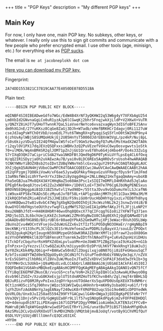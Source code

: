+++
title = "PGP Keys"
description = "My different PGP keys"
+++

## Main Key

For now, I only have one, main PGP key. No subkeys, other keys, or whatever. I really only use this to sign git commits and communicate with a few people who prefer encrypted email. I use other tools (age, minisign, etc.) for everything else as [PGP sucks](https://latacora.singles/2019/07/16/the-pgp-problem.html).

The email is `me at jacobneplokh dot com`

[Here you can download my PGP key.](/Jacob%20Neplokh%20(78D551BA)%20–%20Public.asc)

Fingerprint:

`2A74DD1553821C37819CAA77E4050DE078D551BA`

Plain text:

```
-----BEGIN PGP PUBLIC KEY BLOCK-----

mQINBF4SI0IBEADweGdfo7WGc/EdW4B4XrNf3yQKHW22q53W6g4yY7XFXbAgU254
Lm0XbId2GNvnaGgLCo0uR1yzAJp6lCGwqKj2bhr5FnqjwkXjLldP+V2XKwX+VuTR
y/QNZYZ8iHJT7yUHoTTwnnK7QaL5iaVxerNeYco6vvazxagWyn3dIGfoBFEJSAnv
dm9hXGJnE/27YuKKsz8CqGe8ZaGj3DJh+W7adb/xHmfBRKHCrIdagvj0Ri1127uW
cseJdJagPsWfChOtVbD/osmEdL7Yut6TWmgRX+gPpqqiSqS5YlnO0tSW2HdP9ny4
6jzhUvAylWBjS8SUMQoHUkjEj2U05HnYsT5000dJdrEBXnW3VgL/pz4kP/Nuj8pL
/S0s6kiyzVDuySIE24QfM4pwlWSfsCefl9Gm5z9wz0gfQ7uMutMstHadX2W2TA0k
ri2qylOV1PX17dqJEVzQSQFxxsiWBHv3zQ2PuVEzefVd4sC6wyOosvgwvts1oStk
70+ulMOk/Wq4nBM4SR2qlJOM71pZnJjGU1QrxvEf8hu6G4jd4bo4P/Oo4s33Zu1g
S7rIXqD3QHJ7aCipriCSdA2Ywa1NKDFBtJQmd9gD6P0TyKsLUYfLpsEq4CL6fOxq
H/qQ2IR1SDyzjaOh2uVAEwzAu7B/yai0v8LDC6REo5AqHROv5rsUsoh4hwARAQAB
tCNKYWNvYiBOZXBsb2toIDxtZUBqYWNvYm5lcGxva2guY29tPokCOAQTAQgALAUC
XhIjQgkQ5AUN4HjVUboCGwMFCR4TOAACGQEECwcJAwUVCAoCAwQWAAECAABt2hAA
zE2qFPzgmj7QO8kiVowH/xF6ae5JyswQGPAkyfHepxGzuVFRegcfDys9rT1mJFmd
13aRNsfWm1sLUhYfw+XrYxJIBe2i8yUqgdHqp+2NLL8Wq21HxTgaqQmAmy+uboXB
Fha5eGBJua7Mv8QX43AYCHHqNaZ5o60Am3Psc1xSIQI7mDMFLO4HRXhAd5JqlaAo
EPEgDfAvQeq8Jtov14S2Zu2xNOFHH+/1D0VCLoE+T3H7e7P6Cg6JbUNgPENESxus
BROVNSEQHpgpAiB1DJ1BZ5Xwtvl1Ywd98D+/55ttaJDvu9vGGDumuYmlLSJcafN6
liW9ux4FP58xTKADs5EczMyu6JxfBf58L+tAPlgzdAnjMM7hjRl1CDax3M0a3M/M
XIkRQCDfmhZRiu4EVxFZSJJHE1EU/FS9siGU0rUucHbDHhYqy1xzLv7ED8fh8hyq
LVoHKBQwu2tw81v8vbC47Wg7gXbgN2Qo0OIhOjEJkcWszhNL2k2j3snwZvV4iB/B
0uwOYOlHbFHgsteOUthzvfwqFCLqzMWfS7Q2ieEIA1p9MefAKyJtfLJFjjLoNP2Y
0xu26NBhJfdt++H48K8HbRY46wvOhq8QOxcX77qCIFcqgTGIo8i27XFW7fg371en
2RDj5o3ZL3L6bchUejLKkEZc3oHaWi2ZMn9SgNwIU8C5Ag0EXhIjQgEQAMwdD7i0
xOAADbvBOfHG89D/BXirUBl6r80aeQYPkA52Gm9wMTujXPj3eWacr0Vuh3O5LbWp
2BuVo2Cvu4WOCntVFsejGvZduWzGZZx6v2tTIzf5iPOSDgNO3OHaEr/rgHgNBpI9
UecKNKjrV133hcPL3ClQZs3E1SrHuVmfoeaZavPDDRLSyBayxVJ/souLD/ZPOQxt
IR2Q2gukqH2KptIeugnN59X8MzpeGh5UwK9RAJZbXWrXMflsjOfrawY2usOX80Gm
miVYnOFW9M0kCl8JDfSBFmnsKtTsmrmk3wIDtfhlNAodTFg+CuKv6ZqnHiViDHUs
f1TckDfzCbquYorRsH9PXZdEmLpvluaVMn+UeJbW87P1ZBg25pcaI9zKa26+nG1b
pTnPzxs+IyYezzvilCtw6QZaLKh/m3iyyedXrDzDPrULhKVf7WxkRngY18uWJu3j
2eY0ZkLKbk4MpJQ6ig+F+BAKwCw50n82lZOogilxqjoBN07Gji8iEFeGHaouSqCf
R/bfIssUA8YTWZd0e9ZQpUOy4hjDCdN1fCfcGtuPTedh9bOiY8NUyOe3qLY/nZVX
krEs5GSHYs2lhbR6LVlZ8VvZuW/MuoInJTad5ZvXDVvCSUPA1F3do03w3YkIb+3g
fUVYMHrDcL5UUkb+jQ9aMQsELvdLCCAbQrLlABEBAAGJAjUEGAEIACkFAl4SI0IJ
EOQFDeB41VG6AhsMBQkeEzgABAsHCQMFFQgKAgMEFgABAgAAkgIQANO1vQN75fCf
CTYiBqCE6EPNFZNusCB//vucG5+csfa/VoN+2k2ZlkpIQmlCa3zAwaALK9wyoO8g
dsvb96lZSOZ+/XzuG8KXeEsjplUTStdnAMZHoTSfKChvnB4h/Zgl/mqT4r8BHLSQ
QBJuRSizvFQ8MJRyvPoIxoJzqDYrkpsnUTOdAerXs5quXPD0UsOpXEUXT6dNM6rc
0Ct1znHO5ciSfqJ90hnvjWQzc591WVIwQui4KHnhrb+mKH9y3sbaO01+u61f/frQ
lqYhZUnfzAdA8NnYgJagEANayf240wiK8rFXMdP8U2uqcSSo19o4W81cDPOYedWk
QoVRLOb/Unx0JuI258ad5594Z99FYfGACpwilG4N+OWga3jEOI8gKpPE5FeNr7Yf
UVa3QVj1Dnjv5PviVQ/GgWgUZa8Fr9L1lf57vgSNUg6kdPqy6jm2vFOFP4EDHDQl
nD+4denupdh1971LiPDXuqms167lOZPbP2DgyYMNW1ioAim6mJLKTEN3zCFFCvB+
MaWruBjWkTqkWYGeqkNrw1wdSPIeUIfR+YiJnG/unatBuTP3iBS7lbbAnMfgHDuk
0AzSMsLDCLvQsGVRXOxUTl9vMDV2MdbjVMQtb8jmvBJoUqf/votBy91ChVM1fQuY
0SDLYUYjGSUjdBlllUmnfcQ3QCzO31XC
=HYOm
-----END PGP PUBLIC KEY BLOCK-----
```
